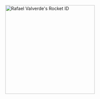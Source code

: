 <a href="https://app.rocketseat.com.br/me/rafaverde"><img src="https://app.rocketseat.com.br/api/rocketid/share?slug=rafaverde&type=card" width="280" alt="Rafael Valverde's Rocket ID"/></a>
